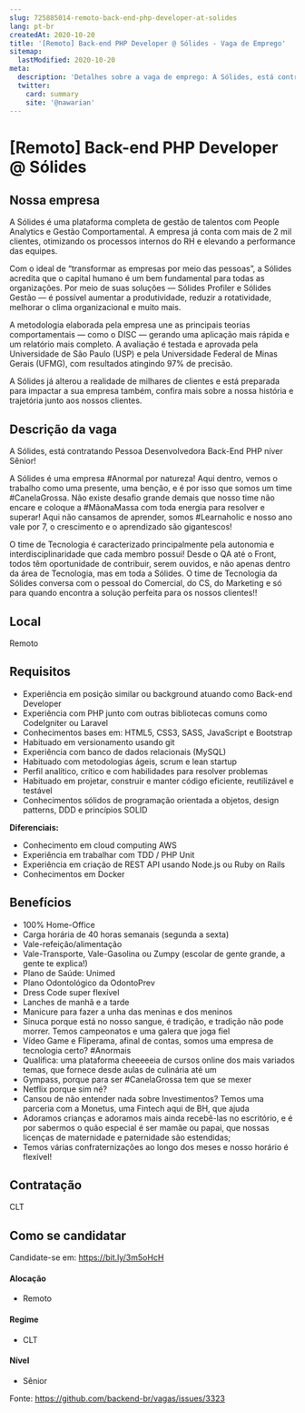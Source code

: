 ```yaml
---
slug: 725885014-remoto-back-end-php-developer-at-solides
lang: pt-br
createdAt: 2020-10-20
title: '[Remoto] Back-end PHP Developer @ Sólides - Vaga de Emprego'
sitemap:
  lastModified: 2020-10-20
meta:
  description: 'Detalhes sobre a vaga de emprego: A Sólides, está contratando Pessoa Desenvolvedora Back-End PHP níver Sênior! A Sólides é uma empresa #Anormal por natureza! Aqui dentro, vemos o trabalho como uma presente, uma benção, e é por isso que somos um time #CanelaGrossa. Não existe desafio grande demais que nosso time não encare e coloque a #MãonaMassa com toda energia para resolver e superar! Aqui não cansamos de aprender, somos #Learnaholic e nosso ano vale por 7, o crescimento e o aprendizado são gigantescos! O time de Tecnologia é caracterizado principalmente pela autonomia e interdisciplinaridade que cada membro possui! Desde o QA até o Front, todos têm oportunidade de contribuir, serem ouvidos, e não apenas dentro da área de Tecnologia, mas em toda a Sólides. O time de Tecnologia da Sólides conversa com o pessoal do Comercial, do CS, do Marketing e só para quando encontra a solução perfeita para os nossos clientes!!'
  twitter:
    card: summary
    site: '@nawarian'
---
```


# [Remoto] Back-end PHP Developer @ Sólides

## Nossa empresa

A Sólides é uma plataforma completa de gestão de talentos com People Analytics e Gestão Comportamental. A empresa já conta com mais de 2 mil clientes, otimizando os processos internos do RH e elevando a performance das equipes.

Com o ideal de “transformar as empresas por meio das pessoas”, a Sólides acredita que o capital humano é um bem fundamental para todas as organizações. Por meio de suas soluções — Sólides Profiler e Sólides Gestão — é possível aumentar a produtividade, reduzir a rotatividade, melhorar o clima organizacional e muito mais.

A metodologia elaborada pela empresa une as principais teorias comportamentais — como o DISC — gerando uma aplicação mais rápida e um relatório mais completo. A avaliação é testada e aprovada pela Universidade de São Paulo (USP) e pela Universidade Federal de Minas Gerais (UFMG), com resultados atingindo 97% de precisão.

A Sólides já alterou a realidade de milhares de clientes e está preparada para impactar a sua empresa também, confira mais sobre a nossa história e trajetória junto aos nossos clientes.

## Descrição da vaga

A Sólides, está contratando Pessoa Desenvolvedora Back-End PHP níver Sênior!

A Sólides é uma empresa #Anormal por natureza! Aqui dentro, vemos o trabalho como uma presente, uma benção, e é por isso que somos um time #CanelaGrossa. Não existe desafio grande demais que nosso time não encare e coloque a #MãonaMassa com toda energia para resolver e superar! Aqui não cansamos de aprender, somos #Learnaholic e nosso ano vale por 7, o crescimento e o aprendizado são gigantescos!

O time de Tecnologia é caracterizado principalmente pela autonomia e interdisciplinaridade que cada membro possui! Desde o QA até o Front, todos têm oportunidade de contribuir, serem ouvidos, e não apenas dentro da área de Tecnologia, mas em toda a Sólides. O time de Tecnologia da Sólides conversa com o pessoal do Comercial, do CS, do Marketing e só para quando encontra a solução perfeita para os nossos clientes!!

## Local

Remoto

## Requisitos

- Experiência em posição similar ou background atuando como Back-end Developer
- Experiência com PHP junto com outras bibliotecas comuns como CodeIgniter ou Laravel
- Conhecimentos bases em: HTML5, CSS3, SASS, JavaScript e Bootstrap
- Habituado em versionamento usando git
- Experiência com banco de dados relacionais (MySQL)
- Habituado com metodologias ágeis, scrum e lean startup
- Perfil analítico, crítico e com habilidades para resolver problemas
- Habituado em projetar, construir e manter código eficiente, reutilizável e testável
- Conhecimentos sólidos de programação orientada a objetos, design patterns, DDD e princípios SOLID

**Diferenciais:**
- Conhecimento em cloud computing AWS
- Experiência em trabalhar com TDD / PHP Unit
- Experiência em criação de REST API usando Node.js ou Ruby on Rails
- Conhecimentos em Docker

## Benefícios
- 100% Home-Office
- Carga horária de 40 horas semanais (segunda a sexta)
- Vale-refeição/alimentação
- Vale-Transporte, Vale-Gasolina ou Zumpy (escolar de gente grande, a gente te explica!)
- Plano de Saúde: Unimed
- Plano Odontológico da OdontoPrev
- Dress Code super flexível
- Lanches de manhã e a tarde
- Manicure para fazer a unha das meninas e dos meninos
- Sinuca porque está no nosso sangue, é tradição, e tradição não pode morrer. Temos campeonatos e uma galera que joga fiel
- Vídeo Game e Fliperama, afinal de contas, somos uma empresa de tecnologia certo? #Anormais
- Qualifica: uma plataforma cheeeeeia de cursos online dos mais variados temas, que fornece desde aulas de culinária até um
- Gympass, porque para ser #CanelaGrossa tem que se mexer
- Netflix porque sim né?
- Cansou de não entender nada sobre Investimentos? Temos uma parceria com a Monetus, uma Fintech aqui de BH, que ajuda
- Adoramos crianças e adoramos mais ainda recebê-las no escritório, e é por sabermos o quão especial é ser mamãe ou papai, que nossas licenças de maternidade e paternidade são estendidas;
- Temos várias confraternizações ao longo dos meses e nosso horário é flexível!

## Contratação

CLT

## Como se candidatar

Candidate-se em: https://bit.ly/3m5oHcH

#### Alocação
- Remoto

#### Regime
- CLT

#### Nível
- Sênior


Fonte: https://github.com/backend-br/vagas/issues/3323